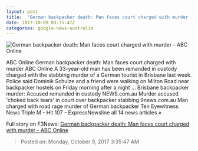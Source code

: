 ```yaml
---
layout: post
title:  "German backpacker death: Man faces court charged with murder - ABC Online"
date: 2017-10-09 03:35:47Z
categories: google-news-australia
---
```


![German backpacker death: Man faces court charged with murder - ABC Online](http://www.abc.net.au/news/image/9026554-1x1-700x700.jpg)

ABC Online German backpacker death: Man faces court charged with murder ABC Online A 33-year-old man has been remanded in custody charged with the stabbing murder of a German tourist in Brisbane last week. Police said Dominik Schulze and a friend were walking on Milton Road near backpacker hostels on Friday morning after a night ... Brisbane backpacker murder: Accused remanded in custody NEWS.com.au Murder accused 'choked back tears' in court over backpacker stabbing 9news.com.au Man charged with road rage murder of German backpacker Ten Eyewitness News Triple M - Hit 107 - ExpressNewsline all 14 news articles »


Full story on F3News: [German backpacker death: Man faces court charged with murder - ABC Online](http://www.f3nws.com/n/CDcrgE)

> Posted on: Monday, October 9, 2017 3:35:47 AM
